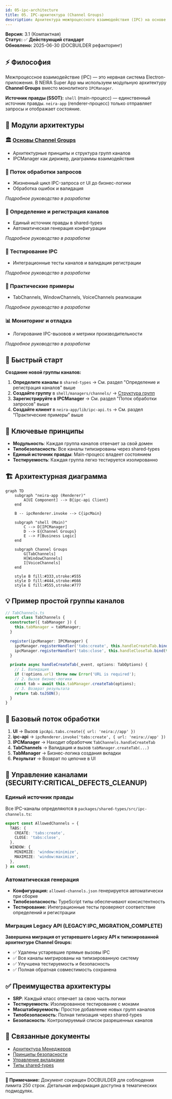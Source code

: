 ```yaml
---
id: 05-ipc-architecture
title: 05. IPC-архитектура (Channel Groups)
description: Архитектура межпроцессного взаимодействия (IPC) на основе групп каналов в NEIRA Super App.
---
```


**Версия:** 3.1 (Компактная)  
**Статус:** ✅ **Действующий стандарт**  
**Обновлено:** 2025-06-30 (DOCBUILDER рефакторинг)

## ⚡ Философия

Межпроцессное взаимодействие (IPC) — это нервная система Electron-приложения. В NEIRA Super App мы используем модульную архитектуру **Channel Groups** вместо монолитного `IPCManager`.

**Источник правды (SSOT):** `shell` (main-процесс) — единственный источник правды. `neira-app` (renderer-процесс) только отправляет запросы и отображает состояние.

## 📖 Модули архитектуры

### 🏛️ [Основы Channel Groups](/03-core-concepts/2-shell-core/ipc-architecture/01-channel-groups-basics)

- Архитектурные принципы и структура групп каналов
- IPCManager как дирижер, диаграммы взаимодействия

### 🔄 Поток обработки запросов

- Жизненный цикл IPC-запроса от UI до бизнес-логики
- Обработка ошибок и валидация

*Подробное руководство в разработке*

### 📝 Определение и регистрация каналов

- Единый источник правды в shared-types
- Автоматическая генерация конфигурации

*Подробное руководство в разработке*

### 🧪 Тестирование IPC

- Интеграционные тесты каналов и валидация регистрации

*Подробное руководство в разработке*

### 🔧 Практические примеры

- TabChannels, WindowChannels, VoiceChannels реализации

*Подробное руководство в разработке*

### 📊 Мониторинг и отладка

- Логирование IPC-вызовов и метрики производительности

*Подробное руководство в разработке*

## 🚀 Быстрый старт

**Создание новой группы каналов:**

1. **Определите каналы** в `shared-types` → См. раздел "Определение и регистрация каналов" выше
2. **Создайте группу** в `shell/managers/channels/` → [Структура групп](/03-core-concepts/2-shell-core/ipc-architecture/01-channel-groups-basics)
3. **Зарегистрируйте в IPCManager** → См. раздел "Поток обработки запросов" выше
4. **Создайте клиент** в `neira-app/lib/ipc-api.ts` → См. раздел "Практические примеры" выше

## 🎯 Ключевые принципы

- **Модульность**: Каждая группа каналов отвечает за свой домен
- **Типобезопасность**: Все каналы типизированы через shared-types
- **Единый источник правды**: Main-процесс владеет состоянием
- **Тестируемость**: Каждая группа легко тестируется изолированно

## 🏗️ Архитектурная диаграмма

```mermaid
graph TD
    subgraph "neira-app (Renderer)"
        A[UI Component] --> B{ipc-api Client}
    end

    B -- ipcRenderer.invoke --> C{ipcMain}

    subgraph "shell (Main)"
        C --> D[IPCManager]
        D --> E{Channel Groups}
        E --> F[Business Logic]
    end

    subgraph Channel Groups
        G[TabChannels]
        H[WindowChannels]
        I[VoiceChannels]
    end

    style B fill:#333,stroke:#555
    style D fill:#444,stroke:#666
    style E fill:#555,stroke:#777
```

## 💡 Пример простой группы каналов

```typescript
// TabChannels.ts
export class TabChannels {
  constructor({ tabManager }) {
    this.tabManager = tabManager;
  }

  register(ipcManager: IPCManager) {
    ipcManager.registerHandler('tabs:create', this.handleCreateTab.bind(this));
    ipcManager.registerHandler('tabs:close', this.handleCloseTab.bind(this));
  }

  private async handleCreateTab(_event, options: TabOptions) {
    // 1. Валидация
    if (!options.url) throw new Error('URL is required');
    // 2. Вызов бизнес-логики
    const tab = await this.tabManager.createTab(options);
    // 3. Возврат результата
    return tab.toJSON();
  }
}
```

## 🔄 Базовый поток обработки

1. **UI** → Вызов `ipcApi.tabs.create({ url: 'neira://app' })`
2. **ipc-api** → `ipcRenderer.invoke('tabs:create', { url: 'neira://app' })`
3. **IPCManager** → Находит обработчик `TabChannels.handleCreateTab`
4. **TabChannels** → Валидация и вызов `tabManager.createTab(...)`
5. **TabManager** → Бизнес-логика создания вкладки
6. **Результат** → Возврат по цепочке в UI

## 📝 Управление каналами (SECURITY:CRITICAL_DEFECTS_CLEANUP)

### Единый источник правды

Все IPC-каналы определяются в `packages/shared-types/src/ipc-channels.ts`:

```typescript
export const AllowedChannels = {
  TABS: {
    CREATE: 'tabs:create',
    CLOSE: 'tabs:close',
  },
  WINDOW: {
    MINIMIZE: 'window:minimize',
    MAXIMIZE: 'window:maximize',
  },
} as const;
```

### Автоматическая генерация

- **Конфигурация:** `allowed-channels.json` генерируется автоматически при сборке
- **Типобезопасность:** TypeScript типы обеспечивают консистентность
- **Тестирование:** Интеграционные тесты проверяют соответствие определений и регистрации

### Миграция Legacy API (LEGACY:IPC_MIGRATION_COMPLETE)

**Завершена миграция от устаревшего Legacy API к типизированной архитектуре Channel Groups:**

- ✅ Удалены устаревшие прямые вызовы IPC
- ✅ Все каналы мигрированы на типизированную систему
- ✅ Улучшена тестируемость и безопасность
- ✅ Полная обратная совместимость сохранена

## ✅ Преимущества архитектуры

- **SRP**: Каждый класс отвечает за свою часть логики
- **Тестируемость**: Изолированное тестирование с моками
- **Масштабируемость**: Простое добавление новых групп каналов
- **Типобезопасность**: Полная типизация через shared-types
- **Безопасность**: Контролируемый список разрешенных каналов

## 🔗 Связанные документы

- [Архитектура Менеджеров](/03-core-concepts/1-architecture-patterns/04-manager-architecture)
- [Принципы безопасности](/03-core-concepts/1-architecture-patterns/08-security-principles)
- [Управление вкладками](/03-core-concepts/2-shell-core/08-tab-management)
- [Типы shared-types](/../packages/shared-types/README)

---

**📝 Примечание:** Документ сокращен DOCBUILDER для соблюдения лимита 250 строк. Детальная информация доступна в тематических подмодулях.
